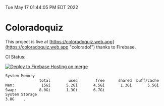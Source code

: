 Tue May 17 01:44:05 PM EDT 2022

# Coloradoquiz


This project is live at [https://coloradoquiz.web.app](https://coloradoquiz.web.app "colorado!") thanks to Firebase.

CI Status: 

[![Deploy to Firebase Hosting on merge](https://github.com/teamkushal/coloradoquiz/actions/workflows/firebase-hosting-merge.yml/badge.svg)](https://github.com/teamkushal/coloradoquiz/actions/workflows/firebase-hosting-merge.yml)

```bash
System Memory
               total        used        free      shared  buff/cache   available
Mem:            15Gi       5.2Gi       4.5Gi       1.3Gi       5.5Gi       8.4Gi
Swap:          8.0Gi       1.3Gi       6.7Gi
System Storage
3.8G	.
```

